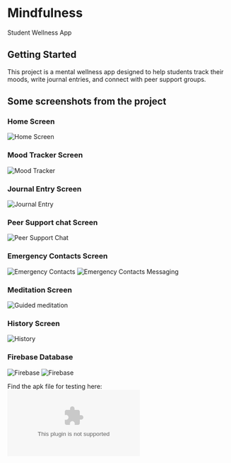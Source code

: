 # Mindfulness

Student Wellness App

## Getting Started

This project is a mental wellness app designed to help students track their moods,
write journal entries, and connect with peer support groups.

## Some screenshots from the project

### Home Screen
![Home Screen](screenshots/home.png)

### Mood Tracker Screen
![Mood Tracker](screenshots/mood.png)

### Journal Entry Screen
![Journal Entry](screenshots/journal.png)

### Peer Support chat Screen
![Peer Support Chat](screenshots/chat1.png)

### Emergency Contacts Screen
![Emergency Contacts](screenshots/emergency_contacts.png)
![Emergency Contacts Messaging](screenshots/message.png)

### Meditation Screen
![Guided meditation](screenshots/guided_meditation.png)

### History Screen
![History](screenshots/history.png)

### Firebase Database
![Firebase](screenshots/firebase1.png)
![Firebase](screenshots/firebase2.png)

Find the apk file for testing here:
![Apk test file](https://github.com/uwimpuhweberenice/student_wellness_app/blob/main/apk/app-release.apk)